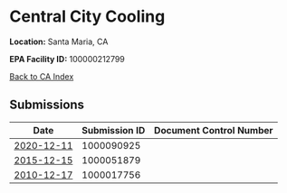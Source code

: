 # Central City Cooling

**Location:** Santa Maria, CA

**EPA Facility ID:** 100000212799

[Back to CA Index](../../index.md)

## Submissions

| Date | Submission ID | Document Control Number |
|------|--------------|-------------------------|
| [2020-12-11](submissions/1000090925.md) | 1000090925 |  |
| [2015-12-15](submissions/1000051879.md) | 1000051879 |  |
| [2010-12-17](submissions/1000017756.md) | 1000017756 |  |
